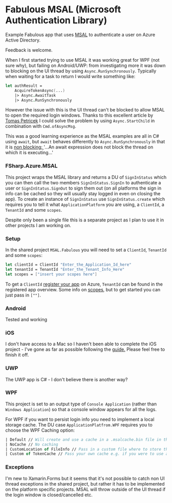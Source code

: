 # Fabulous MSAL (Microsoft Authentication Library)
Example Fabulous app that uses [MSAL](https://github.com/AzureAD/microsoft-authentication-library-for-dotnet) to authenticate a user on Azure Active Directory.

Feedback is welcome.

When I first started trying to use MSAL it was working great for WPF (not sure why), but failing on Android/UWP: from investigating more it was down to blocking on the UI thread by using `Async.RunSynchronously`. Typically when waiting for a task to return I would write something like:
```FSharp
let authResult =
    AcquireTokenAsync(...)
    |> Async.AwaitTask
    |> Async.RunSynchronously
```
However the issue with this is the UI thread can't be blocked to allow MSAL to open the required login windows. Thanks to this excellent article by [Tomas Petricek](http://tomasp.net/blog/async-non-blocking-gui.aspx/) I could solve the problem by using `Async.StartChild` in combination with `Cmd.ofAsyncMsg`.

This was a good learning experience as the MSAL examples are all in C# using `await`, but `await` behaves differently to `Async.RunSynchronously` in that it is [non blocking: ](https://docs.microsoft.com/en-us/dotnet/csharp/language-reference/keywords/await)'...An await expression does not block the thread on which it is executing...'

### FSharp.Azure.MSAL

This project wraps the MSAL library and returns a DU of `SignInStatus` which you can then call the two members `SignInStatus.SignIn` to authenticate a user or `SignInStatus.SignOut` to sign them out (on all platforms the sign in info can be cached so they will usually stay logged in even on closing the app). To create an instance of `SignInStatus` use `SignInStatus.create` which requires you to tell it what `ApplicationPlatform` you are using, a `ClientId`, a `TenantId` and some `scopes`.

Despite only been a single file this is a separate project as I plan to use it in other projects I am working on.

### Setup
In the shared project `MSAL.Fabulous` you will need to set a `ClientId`, `TenantId` and some `scopes`:
```FSharp
let clientId = ClientId "Enter_the_Application_Id_here"
let tenantId = TenantId "Enter_the_Tenant_Info_Here"
let scopes = ["insert your scopes here"]
```
To get a `ClientId` [register your app](https://docs.microsoft.com/en-us/azure/active-directory/develop/quickstart-register-app)  on Azure, `TenantId` can be found in the registered app overview. Some info on [scopes](https://docs.microsoft.com/en-us/azure/active-directory/develop/v2-permissions-and-consent), but to get started you can just pass in `[""]`.
### Android
Tested and working

### iOS
I don't have access to a Mac so I haven't been able to complete the iOS project - I've gone as far as possible following the [guide.](https://github.com/AzureAD/microsoft-authentication-library-for-dotnet/wiki/Xamarin-ios-specificities)
Please feel free to finish it off.

### UWP
The UWP app is C# - I don't believe there is another way?

### WPF
This project is set to an output type of `Console Application` (rather than `Windows Application`) so that a console window appears for all the logs.

For WPF if you want to persist login info you need to implement a local storage cache. The DU case `ApplicationPlatfrom.WPF` requires you to choose the WPF Caching option:
```FSharp
| Default // Will create and use a cache in a .msalcache.bin file in the executing assembly folder
| NoCache // No caching
| CustomLocation of FileInfo // Pass in a custom file where to store the cache
| Custom of TokenCache // Pass your own cache e.g. if you were to use a database etc.
```
### Exceptions
I'm new to Xamarin.Forms but it seems that it's not possible to catch non UI thread exceptions in the shared project, but rather it has to be implemented on the platform specific projects. MSAL will throw outside of the UI thread if the login window is closed/cancelled etc.
